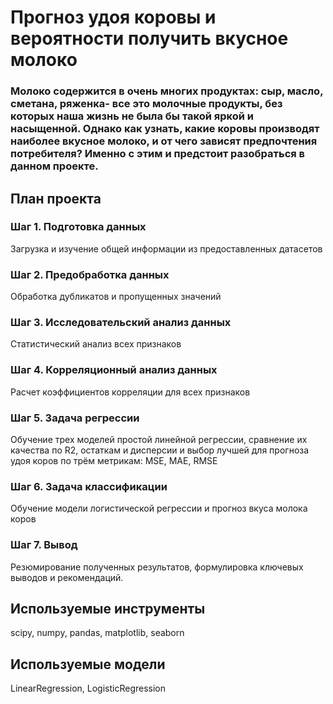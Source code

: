 # Прогноз удоя коровы и вероятности получить вкусное молоко
### Молоко содержится в очень многих продуктах: сыр, масло, сметана, ряженка- все это молочные продукты, без которых наша жизнь не была бы такой яркой и насыщенной. Однако как узнать, какие коровы производят наиболее вкусное молоко, и от чего зависят предпочтения потребителя? Именно с этим и предстоит разобраться в данном проекте.
## План проекта

### Шаг 1. Подготовка данных
Загрузка и изучение общей информации из предоставленных датасетов

### Шаг 2. Предобработка данных
Обработка дубликатов и пропущенных значений


### Шаг 3. Исследовательский анализ данных
Статистический анализ всех признаков


### Шаг 4. Корреляционный анализ данных
Расчет коэффициентов корреляции для всех признаков

### Шаг 5. Задача регрессии
Обучение трех моделей простой линейной регрессии, сравнение их качества по R2, остаткам и дисперсии и выбор лучшей для прогноза удоя коров по трём метрикам: MSE, MAE, RMSE

### Шаг 6. Задача классификации
Обучение модели логистической регрессии и прогноз вкуса молока коров

### Шаг 7. Вывод
Резюмирование полученных результатов, формулировка ключевых выводов и рекомендаций.

## Используемые инструменты
scipy, numpy, pandas, matplotlib, seaborn
## Используемые модели
LinearRegression, LogisticRegression

